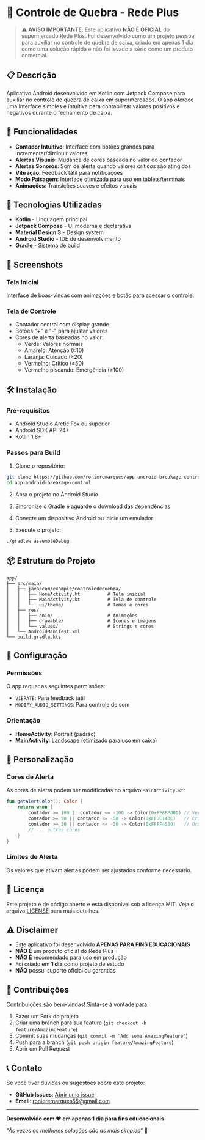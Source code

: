 # 📱 Controle de Quebra - Rede Plus

> **⚠️ AVISO IMPORTANTE**: Este aplicativo **NÃO É OFICIAL** do supermercado Rede Plus. Foi desenvolvido como um projeto pessoal para auxiliar no controle de quebra de caixa, criado em apenas 1 dia como uma solução rápida e não foi levado a sério como um produto comercial.

## 📋 Descrição

Aplicativo Android desenvolvido em Kotlin com Jetpack Compose para auxiliar no controle de quebra de caixa em supermercados. O app oferece uma interface simples e intuitiva para contabilizar valores positivos e negativos durante o fechamento de caixa.

## 🎯 Funcionalidades

- **Contador Intuitivo**: Interface com botões grandes para incrementar/diminuir valores
- **Alertas Visuais**: Mudança de cores baseada no valor do contador
- **Alertas Sonoros**: Som de alerta quando valores críticos são atingidos
- **Vibração**: Feedback tátil para notificações
- **Modo Paisagem**: Interface otimizada para uso em tablets/terminais
- **Animações**: Transições suaves e efeitos visuais

## 🚀 Tecnologias Utilizadas

- **Kotlin** - Linguagem principal
- **Jetpack Compose** - UI moderna e declarativa
- **Material Design 3** - Design system
- **Android Studio** - IDE de desenvolvimento
- **Gradle** - Sistema de build

## 📱 Screenshots

### Tela Inicial
Interface de boas-vindas com animações e botão para acessar o controle.

### Tela de Controle
- Contador central com display grande
- Botões "+" e "-" para ajustar valores
- Cores de alerta baseadas no valor:
  - Verde: Valores normais
  - Amarelo: Atenção (≥10)
  - Laranja: Cuidado (≥20)
  - Vermelho: Crítico (≥50)
  - Vermelho piscando: Emergência (≥100)

## 🛠️ Instalação

### Pré-requisitos
- Android Studio Arctic Fox ou superior
- Android SDK API 24+
- Kotlin 1.8+

### Passos para Build

1. Clone o repositório:
```bash
git clone https://github.com/ronieremarques/app-android-breakage-control.git
cd app-android-breakage-control
```

2. Abra o projeto no Android Studio

3. Sincronize o Gradle e aguarde o download das dependências

4. Conecte um dispositivo Android ou inicie um emulador

5. Execute o projeto:
```bash
./gradlew assembleDebug
```

## 📦 Estrutura do Projeto

```
app/
├── src/main/
│   ├── java/com/example/controledequebra/
│   │   ├── HomeActivity.kt          # Tela inicial
│   │   ├── MainActivity.kt          # Tela de controle
│   │   └── ui/theme/                # Temas e cores
│   ├── res/
│   │   ├── anim/                    # Animações
│   │   ├── drawable/                # Ícones e imagens
│   │   └── values/                  # Strings e cores
│   └── AndroidManifest.xml
└── build.gradle.kts
```

## 🔧 Configuração

### Permissões
O app requer as seguintes permissões:
- `VIBRATE`: Para feedback tátil
- `MODIFY_AUDIO_SETTINGS`: Para controle de som

### Orientação
- **HomeActivity**: Portrait (padrão)
- **MainActivity**: Landscape (otimizado para uso em caixa)

## 🎨 Personalização

### Cores de Alerta
As cores de alerta podem ser modificadas no arquivo `MainActivity.kt`:

```kotlin
fun getAlertColor(): Color {
    return when {
        contador >= 100 || contador <= -100 -> Color(0xFF8B0000) // Vermelho escuro
        contador >= 50 || contador <= -50 -> Color(0xFFDC143C)   // Crimson
        contador >= 30 || contador <= -30 -> Color(0xFFFF4500)   // Orange Red
        // ... outras cores
    }
}
```

### Limites de Alerta
Os valores que ativam alertas podem ser ajustados conforme necessário.

## 📝 Licença

Este projeto é de código aberto e está disponível sob a licença MIT. Veja o arquivo [LICENSE](LICENSE) para mais detalhes.

## ⚠️ Disclaimer

- Este aplicativo foi desenvolvido **APENAS PARA FINS EDUCACIONAIS**
- **NÃO É** um produto oficial do Rede Plus
- **NÃO É** recomendado para uso em produção
- Foi criado em **1 dia** como projeto de estudo
- **NÃO** possui suporte oficial ou garantias

## 🤝 Contribuições

Contribuições são bem-vindas! Sinta-se à vontade para:

1. Fazer um Fork do projeto
2. Criar uma branch para sua feature (`git checkout -b feature/AmazingFeature`)
3. Commit suas mudanças (`git commit -m 'Add some AmazingFeature'`)
4. Push para a branch (`git push origin feature/AmazingFeature`)
5. Abrir um Pull Request

## 📞 Contato

Se você tiver dúvidas ou sugestões sobre este projeto:

- **GitHub Issues**: [Abrir uma issue](https://github.com/ronieremarques/app-android-breakage-control/issues)
- **Email**: ronieremarques55@gmail.com

---

**Desenvolvido com ❤️ em apenas 1 dia para fins educacionais**

*"Às vezes as melhores soluções são as mais simples"* 🚀 
